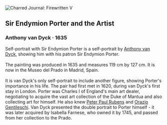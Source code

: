 <div class="artwork-of-the-day">
  <div class="container">
    <div class="img-wrapper">
      <img
        src="https://uploads4.wikiart.org/images/anthony-van-dyck/sir-endymion-porter-and-the-artist.jpg!Large.jpg"
        alt="Charred Journal: Firewritten V" />
    </div>
    <div class="artwork-detail">
      <div class="artwork-origin"> 
        <h2 class="artwork-name">Sir Endymion Porter and the Artist</h2>
        <h3 class="artist">
          Anthony van Dyck
                    ·  1635
        </h3>
      </div>
      <p class="description">
        <span class="artwork-description-text ng-binding" ng-bind-html="viewModel.ArtworkOfTheDay.Description | unsafe">Self-portrait with Sir Endymion Porter is a self-portrait by <a target="_blank" href="/en/anthony-van-dyck">Anthony van Dyck</a>, showing him with his patron Sir Endymion Porter.
<br>
<br>The painting was produced in 1635 and measures 119&nbsp;cm by 127&nbsp;cm. It is now in the Museo del Prado in Madrid, Spain.
<br>
<br>It is van Dyck's only self-portrait to include another figure, showing Porter's importance in his life. The pair had first met in 1620, during van Dyck's first stay in London. Porter was Charles I of England's main art dealer, negotiating to acquire the vast art collection of the Duke of Mantua and also collecting art for himself. He also knew <a target="_blank" href="/en/peter-paul-rubens">Peter Paul Rubens</a> and <a target="_blank" href="/en/orazio-gentileschi">Orazio Gentileschi</a>. Van Dyck presented the double portrait to Porter himself - it was later acquired by Isabella Farnese, who owned it by 1745, and passed from her collection to the Prado.</span>
                        <div class="text-shadow-container" ng-show="showShadow" style=""></div>
      </p>
    </div>
  </div>

</div>
